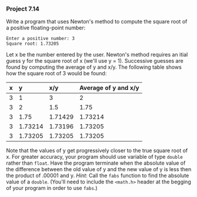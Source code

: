 ### Project 7.14
Write a program that uses Newton's method to compute the square root of a
positive floating-point number:

```
Enter a positive number: 3
Square root: 1.73205
```

Let x be the number entered by the user. Newton's method requires an itial guess
y for the square root of x (we'll use y = 1). Successive guesses are found by
computing the average of y and x/y. The following table shows how the square
root of 3 would be found:

| x | y | x/y | Average of y and x/y |
| --- | :---  | :---    | :---    |
| 3 | 1       | 3       | 2       |
| 3 | 2       | 1.5     | 1.75    |
| 3 | 1.75    | 1.71429 | 1.73214 |
| 3 | 1.73214 | 1.73196 | 1.73205 |
| 3 | 1.73205 | 1.73205 | 1.73205 |

Note that the values of y get progressively closer to the true square root of x.
For greater accuracy, your program should use variable of type `double` rather
than `float`. Have the program terminate when the absolute value of the
difference between the old value of y and the new value of y is less then the
product of .00001 and y. *Hint*: Call the `fabs` function to find the absolute
value of a `double`. (You'll need to include the `<math.h>` header at the
begging of your program in order to use `fabs`.)
